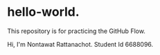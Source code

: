 # hello-world.
This repository is for practicing the GitHub Flow.

Hi, I'm Nontawat Rattanachot. Student Id 6688096.
